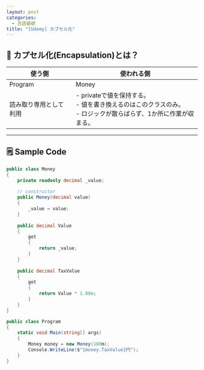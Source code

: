 ```yaml
---
layout: post
categories:
  - 言語基礎
title: "[Udemy] カプセル化"
---
```


## 🧩 カプセル化(Encapsulation)とは？

| 使う側         | 使われる側                                                                |
| ----------- | -------------------------------------------------------------------- |
| Program     | Money                                                                |
| 読み取り専用として利用 | - privateで値を保持する。<br>- 値を書き換えるのはこのクラスのみ。<br>- ロジックが散らばらず、1か所に作業が収まる。 |


---

## 🗒️ Sample Code

```csharp
public class Money
{
	private readonly decimal _value;
    
    // constructor
    public Money(decimal value)
    {
	    _value = value;
    }
    
    public decimal Value
    {
	    get
	    {
		    return _value;
	    }
    }
    
    public decimal TaxValue
    {
	    get
	    {
		    return Value * 1.08m;
	    }
    }
}

public class Program
{
    static void Main(string[] args)
    {
	    Money money = new Money(100m);
	    Console.WriteLine($"{money.TaxValue}円");
    }
}
```

